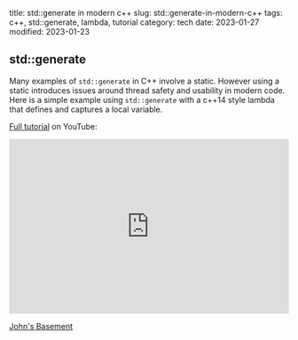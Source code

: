 title: std::generate in modern c++
slug: std::generate-in-modern-c++
tags: c++, std::generate, lambda, tutorial
category: tech
date: 2023-01-27
modified: 2023-01-23

## std::generate

Many examples of `std::generate` in C++ involve a static.  However using a static introduces issues around thread safety and usability in modern code.   Here is a simple example using `std::generate` with a c++14 style lambda that defines and captures a local variable.

<script src="https://gist.github.com/jac18281828/6c6377872fb875961300712970ee7e81.js"></script>

[Full tutorial](https://youtu.be/53mo6kdv31w) on YouTube:

<iframe width="100%" height="315" src="https://www.youtube.com/embed/53mo6kdv31w" title="YouTube video player" frameborder="0" allow="accelerometer; autoplay; clipboard-write; encrypted-media; gyroscope; picture-in-picture; web-share" allowfullscreen></iframe>

[John's Basement](https://youtu.be/NYtgVdCpMxY)
